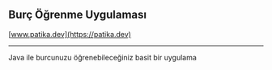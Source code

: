 ## Burç Öğrenme Uygulaması

[www.patika.dev](https://patika.dev)

---------------------------------------------------------------------------------------------

Java ile burcunuzu öğrenebileceğiniz basit bir uygulama
